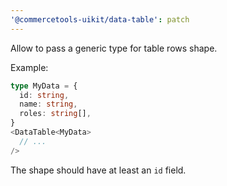 ```yaml
---
'@commercetools-uikit/data-table': patch
---
```


Allow to pass a generic type for table rows shape.

Example:

```ts
type MyData = {
  id: string,
  name: string,
  roles: string[],
}
<DataTable<MyData>
  // ...
/>
```

The shape should have at least an `id` field.